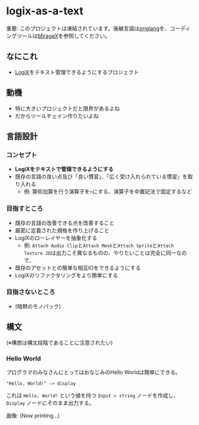 # logix-as-a-text
重要: このプロジェクトは凍結されています。後継言語は[origlang](https://github.com/KisaragiEffective/origlang)を、コーディングツールは[MirageX](https://github.com/rheniumNV/mirage-x-template)を参照してください。

## なにこれ
* [LogiX](https://wiki.neos.com/wiki/LogiX)をテキスト管理できるようにするプロジェクト

## 動機
* 特に大きいプロジェクトだと限界があるよね
* だからツールチェイン作りたいよね

## 言語設計
### コンセプト
* **LogiXをテキストで管理できるようにする**
* 既存の言語の良い点及び「良い慣習」、「広く受け入れられている慣習」を取り入れる
  * 例: 算術加算を行う演算子を`+`にする、演算子を中置記法で固定するなど

### 目指すところ
* 既存の言語の改善できる点を改善すること
* 厳密に定義された規格を作り上げること
* LogiXのローレイヤーを抽象化する
  * 例: `Attach Audio Clip`と`Attach Mesh`と`Attach Sprite`と`Attach Texture 2D`は出力こそ異なるものの、やりたいことは完全に同一なので、
* 既存のアセットとの簡単な相互IOをできるようにする
* LogiXのリファクタリングをより簡単にする

### 目指さないところ
* (暗黙のモノパック)

## 構文

(※構想は構文段階であることに注意されたい)

### Hello World
プログラマのみなさんにとってはおなじみのHello Worldは簡単にできる。

```text
"Hello, World!" -> display
```

これは `Hello, World!` という値を持つ `Input > string` ノードを作成し、`Display` ノードにそのまま出力する。

画像:
(Now printing...)
